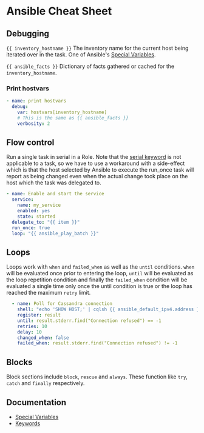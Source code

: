 # Ansible Cheat Sheet
## Debugging
`{{ inventory_hostname }}` The inventory name for the current host being iterated over in the task. One of Ansible's [Special Variables][ansible_special_variables].

`{{ ansible_facts }}` Dictionary of facts gathered or cached for the `inventory_hostname`.  

### Print hostvars 
```yaml
- name: print hostvars
  debug: 
    var: hostvars[inventory_hostname]
    # This is the same as {{ ansible_facts }}
    verbosity: 2
```

## Flow control
Run a single task in serial in a Role. Note that the [serial keyword][ansible_keywords] is not applicable to a task, so we have to use a workaround with a side-effect which is that the host selected by Ansible to execute the run_once task will report as being changed even when the actual change took place on the host which the task was delegated to. 

```yaml
- name: Enable and start the service
  service:
    name: my_service
    enabled: yes
    state: started
  delegate_to: "{{ item }}"  
  run_once: true
  loop: "{{ ansible_play_batch }}"
```


## Loops
Loops work with `when` and `failed_when` as well as the `until` conditions. `when` will be evaluated once prior to entering the loop, `until` will be evaluated as the loop repetition condition and finally the `failed_when` condition will be evaluated a single time only once the until condition is true or the loop has reached the maximum `retry` limit.

```yaml
  - name: Poll for Cassandra connection
    shell: "echo 'SHOW HOST;' | cqlsh {{ ansible_default_ipv4.address }} -u 'cassandra' --ssl"
    register: result
    until: result.stderr.find("Connection refused") == -1
    retries: 10
    delay: 10 
    changed_when: false
    failed_when: result.stderr.find("Connection refused") != -1
```

## Blocks

Block sections include `block`, `rescue` and `always`. These function like `try`, `catch` and `finally` respectively.

## Documentation

* [Special Variables][ansible_special_variables]
* [Keywords][ansible_keywords]

[ansible_keywords]: https://docs.ansible.com/ansible/latest/reference_appendices/playbooks_keywords.html
[ansible_special_variables]: https://docs.ansible.com/ansible/latest/reference_appendices/special_variables.html
